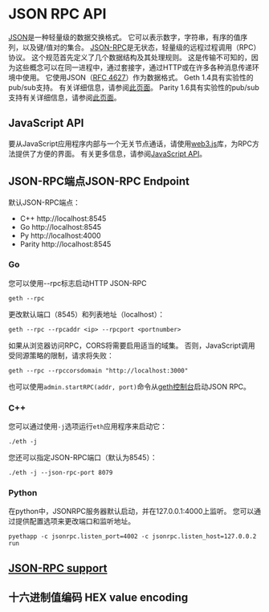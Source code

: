 # JSON RPC API
[JSON](http://json.org/)是一种轻量级的数据交换格式。 它可以表示数字，字符串，有序的值序列，以及键/值对的集合。
[JSON-RPC](http://www.jsonrpc.org/specification)是无状态，轻量级的远程过程调用（RPC）协议。 这个规范首先定义了几个数据结构及其处理规则。 这是传输不可知的，因为这些概念可以在同一进程中，通过套接字，通过HTTP或在许多各种消息传递环境中使用。 它使用JSON（[RFC 4627](http://www.ietf.org/rfc/rfc4627.txt)）作为数据格式。
Geth 1.4具有实验性的pub/sub支持。 有关详细信息，请参阅[此页面](https://github.com/ethereum/go-ethereum/wiki/RPC-PUB-SUB)。
Parity 1.6具有实验性的pub/sub支持有关详细信息，请参阅[此页面](https://github.com/paritytech/parity/wiki/JSONRPC-Eth-Pub-Sub-Module)。
## JavaScript API
要从JavaScript应用程序内部与一个无关节点通话，请使用[web3.js](https://github.com/ethereum/web3.js)库，为RPC方法提供了方便的界面。 有关更多信息，请参阅[JavaScript API](https://github.com/ethereum/wiki/wiki/JavaScript-API)。
## JSON-RPC端点JSON-RPC Endpoint
默认JSON-RPC端点：
* C++	http://localhost:8545
* Go	http://localhost:8545
* Py	http://localhost:4000
* Parity	http://localhost:8545
### Go
您可以使用--rpc标志启动HTTP JSON-RPC
```
geth --rpc
```
更改默认端口（8545）和列表地址（localhost）：
```
geth --rpc --rpcaddr <ip> --rpcport <portnumber>
```
如果从浏览器访问RPC，CORS将需要启用适当的域集。 否则，JavaScript调用受同源策略的限制，请求将失败：
```
geth --rpc --rpccorsdomain "http://localhost:3000"
```
也可以使用`admin.startRPC(addr, port)`命令从[geth控制台](https://github.com/ethereum/go-ethereum/wiki/JavaScript-Console)启动JSON RPC。
### C++
您可以通过使用`-j`选项运行`eth`应用程序来启动它：
```
./eth -j
```
您还可以指定JSON-RPC端口（默认为8545）：
```
./eth -j --json-rpc-port 8079
```
### Python
在python中，JSONRPC服务器默认启动，并在127.0.0.1:4000上监听。
您可以通过提供配置选项来更改端口和监听地址。
```
pyethapp -c jsonrpc.listen_port=4002 -c jsonrpc.listen_host=127.0.0.2 run
```
## [JSON-RPC support](https://github.com/ethereum/wiki/wiki/JSON-RPC#json-rpc-support)
## 十六进制值编码 HEX value encoding
